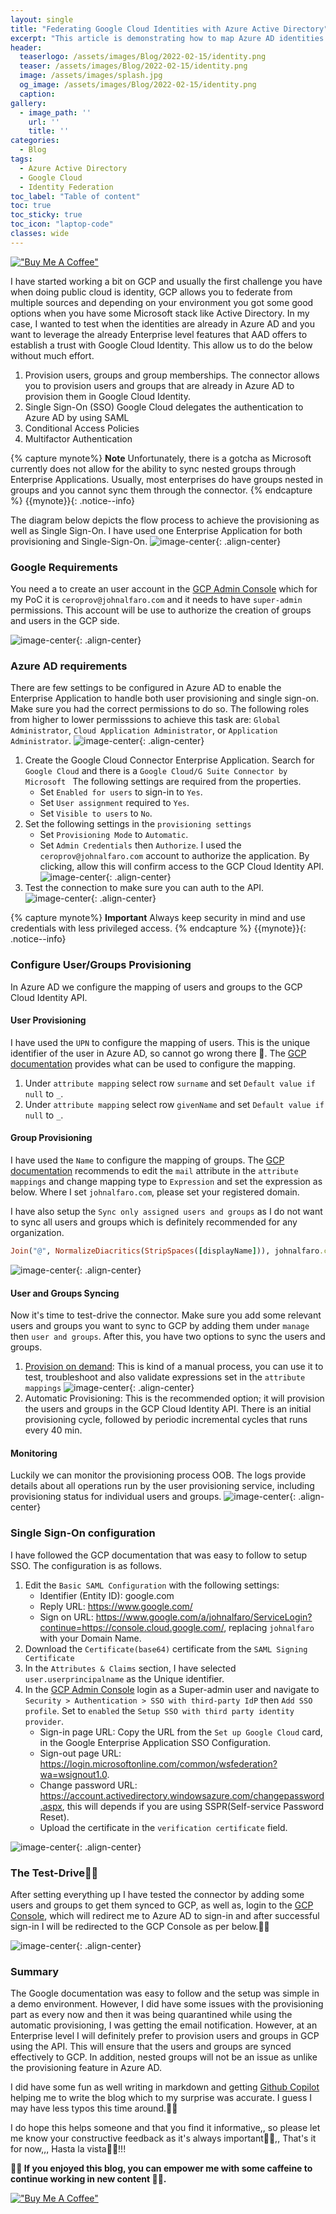 ```yaml
---
layout: single
title: "Federating Google Cloud Identities with Azure Active Directory"
excerpt: "This article is demonstrating how to map Azure AD identities to Google Cloud Identity."
header:
  teaserlogo: /assets/images/Blog/2022-02-15/identity.png
  teaser: /assets/images/Blog/2022-02-15/identity.png
  image: /assets/images/splash.jpg
  og_image: /assets/images/Blog/2022-02-15/identity.png
  caption:
gallery:
  - image_path: ''
    url: ''
    title: ''
categories:
  - Blog
tags:
  - Azure Active Directory
  - Google Cloud
  - Identity Federation
toc_label: "Table of content"
toc: true
toc_sticky: true
toc_icon: "laptop-code"
classes: wide
---
```

[!["Buy Me A Coffee"](https://user-images.githubusercontent.com/1376749/120938564-50c59780-c6e1-11eb-814f-22a0399623c5.png)](https://www.buymeacoffee.com/cerocool)

I have started working a bit on GCP and usually the first challenge you have when doing public cloud is identity, GCP allows you to federate from multiple sources and depending on your environment you got some good options when you have some Microsoft stack like Active Directory. In my case, I wanted to test when the identities are already in Azure AD and you want to leverage the already Enterprise level features that AAD offers to establish a trust with Google Cloud Identity.  This allow us to do the below without much effort.

1. Provision users, groups and group memberships.
   The connector allows you to provision users and groups that are already in Azure AD to provision them in Google Cloud Identity. 
1. Single Sign-On (SSO)
  Google Cloud delegates the authentication to Azure AD by using SAML
1. Conditional Access Policies
1. Multifactor Authentication

{% capture mynote%}
**Note** 
Unfortunately, there is a gotcha as Microsoft currently does not allow for the ability to sync nested groups through Enterprise Applications. Usually, most enterprises do have groups nested in groups and you cannot sync them through the connector. 
{% endcapture %}
{{mynote}}{: .notice--info}

The diagram below depicts the flow process to achieve the provisioning as well as Single Sign-On. I have used one Enterprise Application for both provisioning and Single-Sign-On.
![image-center](/assets\images\Blog\2022-02-15\identity.png){: .align-center}

### Google Requirements
You need a to create an user account in the [GCP Admin Console][gcp_console] which for my PoC it is `ceroprov@johnalfaro.com` and it needs to have `super-admin` permissions. This account will be use to authorize the creation of groups and users in the GCP side.

![image-center](/assets\images\Blog\2022-02-15\prov.png){: .align-center}


### Azure AD requirements
There are few settings to be configured in Azure AD to enable the Enterprise Application to handle both user provisioning and single sign-on. Make sure you had the correct permissions to do so. The following roles from higher to lower permisssions to achieve this task are: `Global Administrator`, `Cloud Application Administrator`, or `Application Administrator`.
![image-center](/assets\images\Blog\2022-02-15\entapp.png){: .align-center}

  1. Create the Google Cloud Connector Enterprise Application. Search for `Google Cloud` and there is a `Google Cloud/G Suite Connector by Microsoft ` The following settings are required from the properties.
     - Set `Enabled for users` to sign-in to `Yes`.
     - Set `User assignment` required to `Yes`.
     - Set `Visible to users` to `No`.
  2. Set the following settings in the `provisioning settings`
     - Set `Provisioning Mode` to `Automatic`.
     - Set `Admin Credentials` then `Authorize`.
       I used the `ceroprov@johnalfaro.com` account to authorize the application. By clicking, allow this will confirm access to the GCP Cloud Identity API.
![image-center](/assets\images\Blog\2022-02-15\aad_to_gcp.png){: .align-center}
  3. Test the connection to make sure you can auth to the API.
![image-center](/assets\images\Blog\2022-02-15\testcon.png){: .align-center}
  
{% capture mynote%}
**Important** Always keep security in mind and use credentials with less privileged access.
{% endcapture %}
{{mynote}}{: .notice--info}

### Configure User/Groups Provisioning
In Azure AD we configure the mapping of users and groups to the GCP Cloud Identity API.

#### User Provisioning
I have used the `UPN` to configure the mapping of users. This is the unique identifier of the user in Azure AD, so cannot go wrong there 🤠. The [GCP documentation][gcp_doco] provides what can be used to configure the mapping.
  1. Under `attribute mapping` select row `surname` and set `Default value if null` to `_`.
  2. Under `attribute mapping` select row `givenName` and set `Default value if null` to `_`.

#### Group Provisioning
I have used the `Name` to configure the mapping of groups. The [GCP documentation][gcp_doco] recommends to edit the `mail` attribute in the `attribute mappings` and change mapping type to `Expression` and set the expression as below. Where I set `johnalfaro.com`, please set your registered domain.

I have also setup the `Sync only assigned users and groups` as I do not want to sync all users and groups which is definitely recommended for any organization.

```ruby
Join("@", NormalizeDiacritics(StripSpaces([displayName])), johnalfaro.com")
```
![image-center](/assets\images\Blog\2022-02-15\mapp.png){: .align-center}
 
#### User and Groups Syncing
Now it's time to test-drive the connector. Make sure you add some relevant users and groups you want to sync to GCP by adding them under `manage` then `user and groups`. After this, you have two options to sync the users and groups.

  1. [Provision on demand][demand]: This is kind of a manual process, you can use it to test, troubleshoot and also validate expressions set in the `attribute mappings`
![image-center](/assets\images\Blog\2022-02-15\provondemand.png){: .align-center}
  2. Automatic Provisioning: This is the recommended option; it will provision the users and groups in the GCP Cloud Identity API. There is an initial provisioning cycle, followed by periodic incremental cycles that runs every 40 min.

#### Monitoring
Luckily we can monitor the provisioning process OOB. The logs provide details about all operations run by the user provisioning service, including provisioning status for individual users and groups.
![image-center](/assets\images\Blog\2022-02-15\logs.png){: .align-center}

### Single Sign-On configuration
I have followed the GCP documentation that was easy to follow to setup SSO. The configuration is as follows.
  1. Edit the `Basic SAML Configuration` with the following settings:
     - Identifier (Entity ID): google.com
     - Reply URL: https://www.google.com/
     - Sign on URL: https://www.google.com/a/johnalfaro/ServiceLogin?continue=https://console.cloud.google.com/, replacing `johnalfaro` with your Domain Name.
  2. Download the `Certificate(base64)` certificate from the `SAML Signing Certificate`
  3. In the `Attributes & Claims` section, I have selected `user.userprincipalname` as the Unique identifier.
  4. In the [GCP Admin Console][gcp_console] login as a Super-admin user and navigate to `Security > Authentication > SSO with third-party IdP` then `Add SSO profile`. Set to `enabled` the `Setup SSO with third party identity provider`.
     - Sign-in page URL: Copy the URL from the `Set up Google Cloud` card, in the Google  Enterprise Application SSO Configuration.
     - Sign-out page URL: https://login.microsoftonline.com/common/wsfederation?wa=wsignout1.0.
     - Change password URL: https://account.activedirectory.windowsazure.com/changepassword.aspx, this will depends if you are using SSPR(Self-service Password Reset).
     - Upload the certificate in the `verification certificate` field.

![image-center](/assets\images\Blog\2022-02-15\sso.png){: .align-center}

### The Test-Drive🦸‍♂️
After setting everything up I have tested the connector by adding some users and groups to get them synced to GCP, as well as, login to the [GCP Console][console], which will redirect me to Azure AD  to sign-in and after successful sign-in I will be redirected to the GCP Console as per below.👨‍💻

![image-center](/assets\images\Blog\2022-02-15\sso_gcp.gif){: .align-center}


### Summary
The Google documentation was easy to follow and the setup was simple in a demo environment. However, I did have some issues with the provisioning part as every now and then it was being quarantined while using the automatic provisioning, I was getting the email notification. However, at an Enterprise level I will definitely prefer to provision users and groups in GCP using the API. This will ensure that the users and groups are synced effectively to GCP. In addition, nested groups will not be an issue as unlike the provisioning feature in Azure AD.

I did have some fun as well writing in markdown and getting [Github Copilot][gh] helping me to write the blog which to my surprise was accurate. I guess I may have less typos this time around.👨‍💻

I do hope this helps someone and that you find it informative,, so please let me know your constructive feedback as it's always important🕵️‍♂️,, That's it for now,,, Hasta la vista🐱‍🏍!!!

**🚴‍♂️ If you enjoyed this blog, you can empower me with some caffeine to continue working in new content 🚴‍♂️.**

[!["Buy Me A Coffee"](https://user-images.githubusercontent.com/1376749/120938564-50c59780-c6e1-11eb-814f-22a0399623c5.png)](https://www.buymeacoffee.com/cerocool)

[gcp_console]: https://admin.google.com/
[gcp_doco]: https://cloud.google.com/architecture/identity/federating-gcp-with-azure-ad-configuring-provisioning-and-single-sign-on#configure_user_provisioning
[demand]: https://docs.microsoft.com/en-us/azure/active-directory/app-provisioning/provision-on-demand
[console]: https://console.cloud.google.com/
[gh]: https://copilot.github.com/